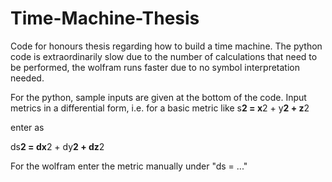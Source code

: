 # Time-Machine-Thesis
Code for honours thesis regarding how to build a time machine. The python code is extraordinarily slow due to the number of calculations that need to be performed, the wolfram runs faster due to no symbol interpretation needed.


For the python, sample inputs are given at the bottom of the code. Input metrics in a differential form, i.e. for a basic metric like
s**2 = x**2 + y**2 + z**2

enter as 

ds**2 = dx**2 + dy**2 + dz**2


For the wolfram enter the metric manually under "ds = ..."
